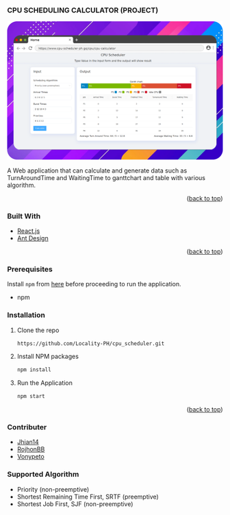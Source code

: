 


<!-- ABOUT THE PROJECT -->

### CPU SCHEDULING CALCULATOR (PROJECT)

[![process-scheduling-solver](https://raw.githubusercontent.com/Locality-PH/cpu_scheduler/main/src/screenshot/CPU_SCHEDULER.png)](https://www.cpu-scheduler-ph.gq)

A Web application that can calculate and generate data such as TurnAroundTime and WaitingTime to ganttchart and table with various algorithm.

<p align="right">(<a href="#top">back to top</a>)</p>


### Built With

* [React.js](https://reactjs.org/)
* [Ant Design](https://ant.design/)

<p align="right">(<a href="#top">back to top</a>)</p>

### Prerequisites

Install `npm` from [here](https://nodejs.org/en/download/) before proceeding to run the application.
* npm

### Installation


1. Clone the repo
   ```sh
   https://github.com/Locality-PH/cpu_scheduler.git
   ```
3. Install NPM packages
   ```sh
   npm install
   ```
4. Run the Application
   ```js
   npm start 
   ```

<p align="right">(<a href="#top">back to top</a>)</p>



<!-- CONTRIBUTING -->

### Contributer

* [ Jhian14](https://github.com/Jhian14) 
* [ RojhonBB](https://github.com/Rojhon) 
* [ Vonypeto](https://github.com/vonypeto) 

### Supported Algorithm


* Priority (non-preemptive)
* Shortest Remaining Time First, SRTF (preemptive)
* Shortest Job First, SJF (non-preemptive)





